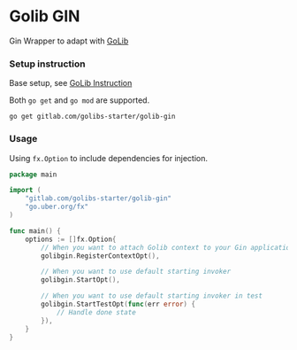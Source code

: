 # Golib GIN

Gin Wrapper to adapt with [GoLib](https://gitlab.com/golibs-starter/golib)

### Setup instruction

Base setup, see [GoLib Instruction](https://gitlab.com/golibs-starter/golib/-/blob/develop/README.md)

Both `go get` and `go mod` are supported.

```shell
go get gitlab.com/golibs-starter/golib-gin
```

### Usage

Using `fx.Option` to include dependencies for injection.

```go
package main

import (
	"gitlab.com/golibs-starter/golib-gin"
	"go.uber.org/fx"
)

func main() {
	options := []fx.Option{
		// When you want to attach Golib context to your Gin application
		golibgin.RegisterContextOpt(),

		// When you want to use default starting invoker
		golibgin.StartOpt(),

		// When you want to use default starting invoker in test
		golibgin.StartTestOpt(func(err error) {
			// Handle done state
		}),
	}
}
```